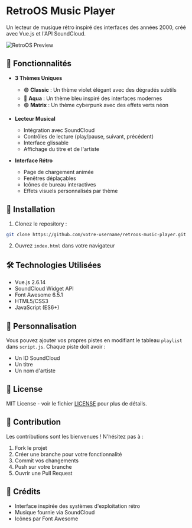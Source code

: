 # RetroOS Music Player

Un lecteur de musique rétro inspiré des interfaces des années 2000, créé avec Vue.js et l'API SoundCloud.

![RetroOS Preview](preview.png)

## 🎵 Fonctionnalités

- **3 Thèmes Uniques**
  - 🟣 **Classic** : Un thème violet élégant avec des dégradés subtils
  - 🔵 **Aqua** : Un thème bleu inspiré des interfaces modernes
  - 🟢 **Matrix** : Un thème cyberpunk avec des effets verts néon

- **Lecteur Musical**
  - Intégration avec SoundCloud
  - Contrôles de lecture (play/pause, suivant, précédent)
  - Interface glissable
  - Affichage du titre et de l'artiste

- **Interface Rétro**
  - Page de chargement animée
  - Fenêtres déplaçables
  - Icônes de bureau interactives
  - Effets visuels personnalisés par thème

## 🚀 Installation

1. Clonez le repository :
```bash
git clone https://github.com/votre-username/retroos-music-player.git
```

2. Ouvrez `index.html` dans votre navigateur

## 🛠 Technologies Utilisées

- Vue.js 2.6.14
- SoundCloud Widget API
- Font Awesome 6.5.1
- HTML5/CSS3
- JavaScript (ES6+)

## 🎨 Personnalisation

Vous pouvez ajouter vos propres pistes en modifiant le tableau `playlist` dans `script.js`. Chaque piste doit avoir :
- Un ID SoundCloud
- Un titre
- Un nom d'artiste

## 📝 License

MIT License - voir le fichier [LICENSE](LICENSE) pour plus de détails.

## 🤝 Contribution

Les contributions sont les bienvenues ! N'hésitez pas à :
1. Fork le projet
2. Créer une branche pour votre fonctionnalité
3. Commit vos changements
4. Push sur votre branche
5. Ouvrir une Pull Request

## 🙏 Crédits

- Interface inspirée des systèmes d'exploitation rétro
- Musique fournie via SoundCloud
- Icônes par Font Awesome
